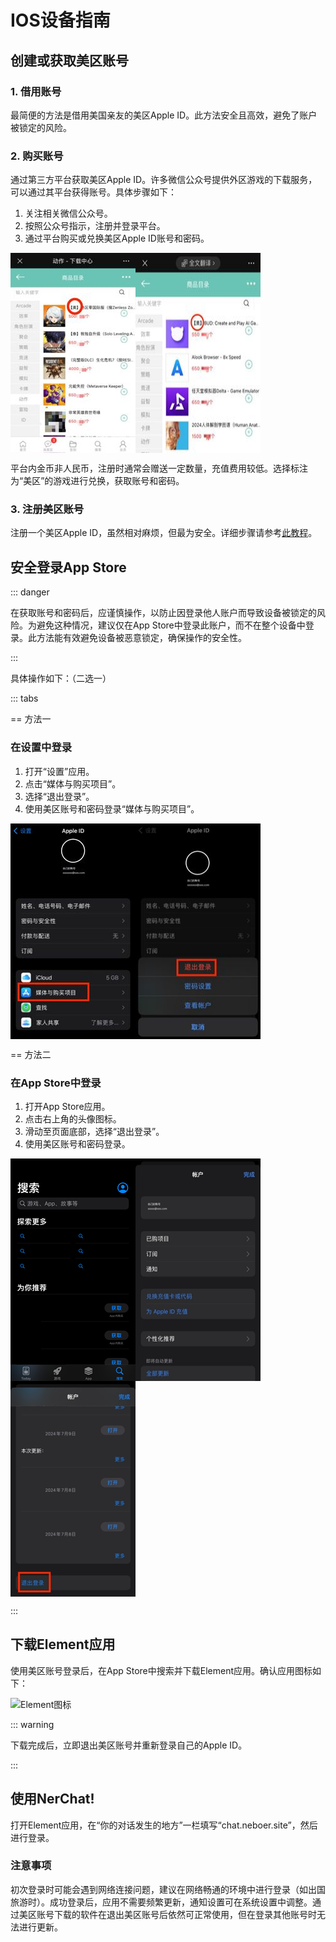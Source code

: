 # IOS设备指南

## 创建或获取美区账号

### 1. 借用账号

最简便的方法是借用美国亲友的美区Apple ID。此方法安全且高效，避免了账户被锁定的风险。

### 2. 购买账号

通过第三方平台获取美区Apple ID。许多微信公众号提供外区游戏的下载服务，可以通过其平台获得账号。具体步骤如下：

1. 关注相关微信公众号。
2. 按照公众号指示，注册并登录平台。
3. 通过平台购买或兑换美区Apple ID账号和密码。

<div style="display:flex; justify-content:flex-start;">
  <img src="../../assets/mobile/ios/1_id.jpg" alt="第三方平台示例1">
  <img src="../../assets/mobile/ios/2_id.jpg" alt="第三方平台示例2">
</div>

平台内金币非人民币，注册时通常会赠送一定数量，充值费用较低。选择标注为“美区”的游戏进行兑换，获取账号和密码。

### 3. 注册美区账号

注册一个美区Apple ID，虽然相对麻烦，但最为安全。详细步骤请参考[此教程](https://zhuanlan.zhihu.com/p/367821925)。

## 安全登录App Store

::: danger

在获取账号和密码后，应谨慎操作，以防止因登录他人账户而导致设备被锁定的风险。为避免这种情况，建议仅在App Store中登录此账户，而不在整个设备中登录。此方法能有效避免设备被恶意锁定，确保操作的安全性。

:::

具体操作如下：（二选一）

::: tabs

== 方法一

### 在设置中登录

1. 打开“设置”应用。
2. 点击“媒体与购买项目”。
3. 选择“退出登录”。
4. 使用美区账号和密码登录“媒体与购买项目”。

<div style="display:flex; justify-content:row; flex-wrap: wrap">
  <img src="../../assets/mobile/ios/1_login.jpg" alt="设置步骤1">
  <img src="../../assets/mobile/ios/2_login.jpg" alt="设置步骤2">
</div>

== 方法二

### 在App Store中登录

1. 打开App Store应用。
2. 点击右上角的头像图标。
3. 滑动至页面底部，选择“退出登录”。
4. 使用美区账号和密码登录。

<div style="display:flex; justify-content:row; flex-wrap: wrap">
  <img src="../../assets/mobile/ios/3_login.jpg" alt="App Store步骤1">
  <img src="../../assets/mobile/ios/4_login.jpg" alt="App Store步骤2">
  <img src="../../assets/mobile/ios/5_login.jpg" alt="App Store步骤3">
</div>

:::

## 下载Element应用

使用美区账号登录后，在App Store中搜索并下载Element应用。确认应用图标如下：

<img src="https://element.io/images/logo-mark-primary.svg" alt="Element图标" width="96" height="96">

::: warning

下载完成后，立即退出美区账号并重新登录自己的Apple ID。

:::

## 使用NerChat!

打开Element应用，在“你的对话发生的地方”一栏填写“chat.neboer.site”，然后进行登录。

### 注意事项

初次登录时可能会遇到网络连接问题，建议在网络畅通的环境中进行登录（如出国旅游时）。成功登录后，应用不需要频繁更新，通知设置可在系统设置中调整。通过美区账号下载的软件在退出美区账号后依然可正常使用，但在登录其他账号时无法进行更新。